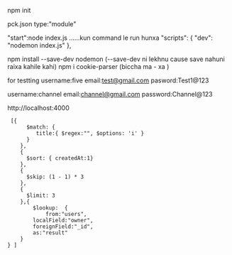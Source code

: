 npm init

pck.json
type:"module"


"start":node index.js ......kun command le run hunxa 
  "scripts": {
    "dev": "nodemon index.js"
 },


 npm install --save-dev nodemon   (--save-dev ni lekhnu cause save nahuni raixa kahile kahi)
 npm i cookie-parser  (biccha ma - xa )


 for testting
 username:five
 email:test@gmail.com
 pasword:Test1@123

username:channel
email:channel@gmail.com
password:Channel@123

 http://localhost:4000


     [{
          $match: {
             title:{ $regex:"", $options: 'i' }
          }
        },
        {
          $sort: { createdAt:1} 
        },
        {
          $skip: (1 - 1) * 3  
        },
        {
          $limit: 3
        },{
            $lookup:  {
                from:"users",
            localField:"owner",
            foreignField:"_id",
            as:"result"
        }
    } ] 